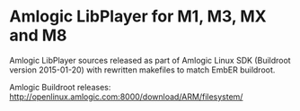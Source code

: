 Amlogic LibPlayer for M1, M3, MX and M8
=======================================

Amlogic LibPlayer sources released as part of Amlogic Linux SDK (Buildroot version 2015-01-20)
with rewritten makefiles to match EmbER buildroot.

Amlogic Buildroot releases:
http://openlinux.amlogic.com:8000/download/ARM/filesystem/

